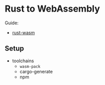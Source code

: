 # Rust to WebAssembly

Guide: 

- [rust-wasm](https://rustwasm.github.io/book/introduction.html)

## Setup

- toolchains
  * `wasm-pack`
  * cargo-generate
  * npm
